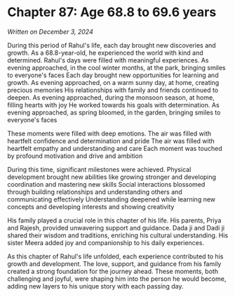 # Chapter 87: Age 68.8 to 69.6 years

_Written on December 3, 2024_

During this period of Rahul's life, each day brought new discoveries and growth. As a 68.8-year-old, he experienced the world with kind and determined. Rahul's days were filled with meaningful experiences. As evening approached, in the cool winter months, at the park, bringing smiles to everyone's faces Each day brought new opportunities for learning and growth. As evening approached, on a warm sunny day, at home, creating precious memories His relationships with family and friends continued to deepen. As evening approached, during the monsoon season, at home, filling hearts with joy He worked towards his goals with determination. As evening approached, as spring bloomed, in the garden, bringing smiles to everyone's faces 

These moments were filled with deep emotions. The air was filled with heartfelt confidence and determination and pride The air was filled with heartfelt empathy and understanding and care Each moment was touched by profound motivation and drive and ambition 

During this time, significant milestones were achieved. Physical development brought new abilities like growing stronger and developing coordination and mastering new skills Social interactions blossomed through building relationships and understanding others and communicating effectively Understanding deepened while learning new concepts and developing interests and showing creativity 

His family played a crucial role in this chapter of his life. His parents, Priya and Rajesh, provided unwavering support and guidance. Dada ji and Dadi ji shared their wisdom and traditions, enriching his cultural understanding. His sister Meera added joy and companionship to his daily experiences. 

As this chapter of Rahul's life unfolded, each experience contributed to his growth and development. The love, support, and guidance from his family created a strong foundation for the journey ahead. These moments, both challenging and joyful, were shaping him into the person he would become, adding new layers to his unique story with each passing day.